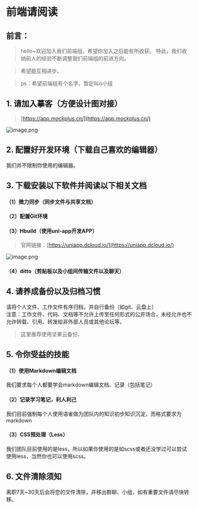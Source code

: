 # 前端请阅读

## 前言：
> hello~欢迎加入我们前端组，希望你加入之后能有所收获。
> 特此，我们收纳前人的经验不断调整我们前端组的前进方向。

> 希望能互相进步。

> ps：希望前端组有个名字，暂定叫α小组



## 1. 请加入摹客（方便设计图对接）
> [https://app.mockplus.cn/](https://app.mockplus.cn/)

![image.png](https://cdn.nlark.com/yuque/0/2020/png/685117/1596375875898-92b5b0d6-870d-4a67-8ad0-d30800b59b86.png#align=left&display=inline&height=493&margin=%5Bobject%20Object%5D&name=image.png&originHeight=493&originWidth=854&size=25883&status=done&style=none&width=854)
## 2. 配置好开发环境（下载自己喜欢的编辑器）
我们并不限制你使用的编辑器。<br />

## 3. 下载安装以下软件并阅读以下相关文档
#### （1）微力同步（同步文件与共享文档）


#### （2）配置Git环境
#### 
#### （3）Hbuild（使用uni-app开发APP）
> 官网链接：[https://uniapp.dcloud.io/](https://uniapp.dcloud.io/)

![image.png](https://cdn.nlark.com/yuque/0/2020/png/685117/1596375736706-72d6e2c9-a70b-4cfe-a052-24db63bbd540.png#align=left&display=inline&height=488&margin=%5Bobject%20Object%5D&name=image.png&originHeight=488&originWidth=1114&size=71944&status=done&style=none&width=1114)
#### 
#### （4）ditto（剪贴板以及小组间传输文件以及聊天）
## 
## 4. 请养成备份以及归档习惯
请将个人文件、工作文件有序归档，并自行备份（如git、云盘上）<br />注意：工作文件、代码、文档等不允许上传至任何形式的公开场合，未经允许也不允许转载、引用、转发给非外部人员或其他论坛等。
> 这里推荐使用坚果云备份、



## 5. 令你受益的技能
#### （1）使用Markdown编辑文档
我们要求每个人都要学会markdown编辑文档、记录（包括笔记）<br />

#### （2）记录学习笔记，利人利己
我们目前强制每个人使用语雀做为团队内的知识初步知识沉淀，而格式要求为markdown<br />

#### （3）CSS预处理（Less）
我们团队目前使用的是less，所以如果你使用的是如scss或者还没学过可以尝试使用less，当然你也可以使用scss。<br />

## 6. 文件清除须知
离职7天~30天后会将您的文件清除，并移出群聊、小组，如有重要文件请尽快转移。<br />
<br />
<br />

